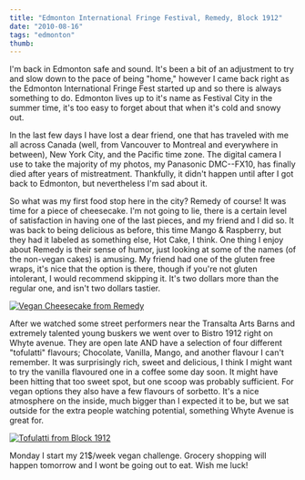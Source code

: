```yaml
---
title: "Edmonton International Fringe Festival, Remedy, Block 1912"
date: "2010-08-16"
tags: "edmonton"
thumb:
---
```


I'm back in Edmonton safe and sound. It's been a bit of an adjustment to try and slow down to the pace of being "home," however I came back right as the Edmonton International Fringe Fest started up and so there is always something to do. Edmonton lives up to it's name as Festival City in the summer time, it's too easy to forget about that when it's cold and snowy out.  

In the last few days I have lost a dear friend, one that has traveled with me all across Canada (well, from Vancouver to Montreal and everywhere in between), New York City, and the Pacific time zone. The digital camera I use to take the majority of my photos, my Panasonic DMC--FX10, has finally died after years of mistreatment. Thankfully, it didn't happen until after I got back to Edmonton, but nevertheless I'm sad about it.  

So what was my first food stop here in the city? Remedy of course! It was time for a piece of cheesecake. I'm not going to lie, there is a certain level of satisfaction in having one of the last pieces, and my friend and I did so. It was back to being delicious as before, this time Mango & Raspberry, but they had it labeled as something else, Hot Cake, I think. One thing I enjoy about Remedy is their sense of humor, just looking at some of the names (of the non-vegan cakes) is amusing. My friend had one of the gluten free wraps, it's nice that the option is there, though if you're not gluten intolerant, I would recommend skipping it. It's two dollars more than the regular one, and isn't two dollars tastier.  


[![Vegan Cheesecake from Remedy](images/4892976853_5bfbcd200b.jpg)](http://www.flickr.com/photos/prairiev/4892976853/ "Vegan Cheesecake from Remedy by MeShellG, on Flickr")


After we watched some street performers near the Transalta Arts Barns and extremely talented young buskers we went over to Bistro 1912 right on Whyte avenue. They are open late AND have a selection of four different "tofulatti" flavours; Chocolate, Vanilla, Mango, and another flavour I can't remember. It was surprisingly rich, sweet and delicious, I think I might want to try the vanilla flavoured one in a coffee some day soon. It might have been hitting that too sweet spot, but one scoop was probably sufficient. For vegan options they also have a few flavours of sorbetto. It's a nice atmosphere on the inside, much bigger than I expected it to be, but we sat outside for the extra people watching potential, something Whyte Avenue is great for.  


[![Tofulatti from Block 1912](images/4893574038_2a56807b2c.jpg)](http://www.flickr.com/photos/prairiev/4893574038/ "Tofulatti from Block 1912 by MeShellG, on Flickr")


Monday I start my 21$/week vegan challenge. Grocery shopping will happen tomorrow and I wont be going out to eat. Wish me luck!

